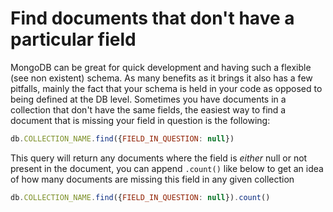 # Find documents that don't have a particular field

MongoDB can be great for quick development and having such a flexible (see non existent) schema.  As many benefits as it brings it also has a few pitfalls, mainly the fact that your schema is held in your code as opposed to being defined at the DB level.  Sometimes you have documents in a collection that don't have the same fields, the easiest way to find a document that is missing your field in question is the following:

```javascript
db.COLLECTION_NAME.find({FIELD_IN_QUESTION: null})
```

This query will return any documents where the field is _either_ null or not present in the document, you can append `.count()` like below to get an idea of how many documents are missing this field in any given collection

```javascript
db.COLLECTION_NAME.find({FIELD_IN_QUESTION: null}).count()
```